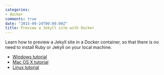 ```yaml
---
categories:
- docker
comments: true
date: "2015-09-24T00:00:00Z"
title: Preview a Jekyll site with Docker
---
```


Learn how to preview a Jekyll site in a Docker container, so that there is no need to install Ruby or Jekyll on your local machine.

* [Windows tutorial](https://getcarina.com/docs/tutorials/preview-jekyll-with-docker-on-windows/)
* [Mac OS X tutorial](https://getcarina.com/docs/tutorials/preview-jekyll-with-docker-on-mac/)
* [Linux tutorial](https://getcarina.com/docs/tutorials/preview-jekyll-with-docker-on-linux/)

